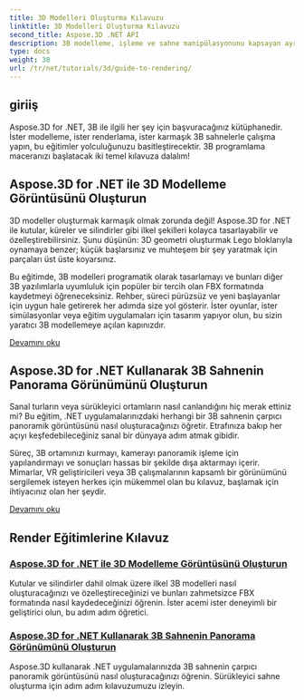 ```yaml
---
title: 3D Modelleri Oluşturma Kılavuzu
linktitle: 3D Modelleri Oluşturma Kılavuzu
second_title: Aspose.3D .NET API
description: 3B modelleme, işleme ve sahne manipülasyonunu kapsayan ayrıntılı Aspose.3D for .NET eğitimlerini keşfedin. Her seviyedeki geliştirici için basitleştirilmiş kılavuzlar.
type: docs
weight: 30
url: /tr/net/tutorials/3d/guide-to-rendering/
---
```

## giriiş

Aspose.3D for .NET, 3B ile ilgili her şey için başvuracağınız kütüphanedir. İster modelleme, ister renderlama, ister karmaşık 3B sahnelerle çalışma yapın, bu eğitimler yolculuğunuzu basitleştirecektir. 3B programlama maceranızı başlatacak iki temel kılavuza dalalım!  

## Aspose.3D for .NET ile 3D Modelleme Görüntüsünü Oluşturun  

3D modeller oluşturmak karmaşık olmak zorunda değil! Aspose.3D for .NET ile kutular, küreler ve silindirler gibi ilkel şekilleri kolayca tasarlayabilir ve özelleştirebilirsiniz. Şunu düşünün: 3D geometri oluşturmak Lego bloklarıyla oynamaya benzer; küçük başlarsınız ve muhteşem bir şey yaratmak için parçaları üst üste koyarsınız.  

Bu eğitimde, 3B modelleri programatik olarak tasarlamayı ve bunları diğer 3B yazılımlarla uyumluluk için popüler bir tercih olan FBX formatında kaydetmeyi öğreneceksiniz. Rehber, süreci pürüzsüz ve yeni başlayanlar için uygun hale getirerek her adımda size yol gösterir. İster oyunlar, ister simülasyonlar veya eğitim uygulamaları için tasarım yapıyor olun, bu sizin yaratıcı 3B modellemeye açılan kapınızdır.  

[Devamını oku](./render-3d-modeling-image/)  

## Aspose.3D for .NET Kullanarak 3B Sahnenin Panorama Görünümünü Oluşturun  

Sanal turların veya sürükleyici ortamların nasıl canlandığını hiç merak ettiniz mi? Bu eğitim, .NET uygulamalarınızdaki herhangi bir 3B sahnenin çarpıcı panoramik görüntüsünü nasıl oluşturacağınızı öğretir. Etrafınıza bakıp her açıyı keşfedebileceğiniz sanal bir dünyaya adım atmak gibidir.  

Süreç, 3B ortamınızı kurmayı, kamerayı panoramik işleme için yapılandırmayı ve sonuçları hassas bir şekilde dışa aktarmayı içerir. Mimarlar, VR geliştiricileri veya 3B çalışmalarının kapsamlı bir görünümünü sergilemek isteyen herkes için mükemmel olan bu kılavuz, başlamak için ihtiyacınız olan her şeydir.  

[Devamını oku](./render-panorama-view-3d-scene/)  

## Render Eğitimlerine Kılavuz
### [Aspose.3D for .NET ile 3D Modelleme Görüntüsünü Oluşturun](./render-3d-modeling-image/)
Kutular ve silindirler dahil olmak üzere ilkel 3B modelleri nasıl oluşturacağınızı ve özelleştireceğinizi ve bunları zahmetsizce FBX formatında nasıl kaydedeceğinizi öğrenin. İster acemi ister deneyimli bir geliştirici olun, bu adım adım öğretici.
### [Aspose.3D for .NET Kullanarak 3B Sahnenin Panorama Görünümünü Oluşturun](./render-panorama-view-3d-scene/)
Aspose.3D kullanarak .NET uygulamalarınızda 3B sahnenin çarpıcı panoramik görüntüsünü nasıl oluşturacağınızı öğrenin. Sürükleyici sahne oluşturma için adım adım kılavuzumuzu izleyin.